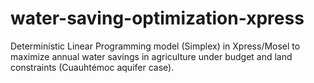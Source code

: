 # water-saving-optimization-xpress
Deterministic Linear Programming model (Simplex) in Xpress/Mosel to maximize annual water savings in agriculture under budget and land constraints (Cuauhtémoc aquifer case).
